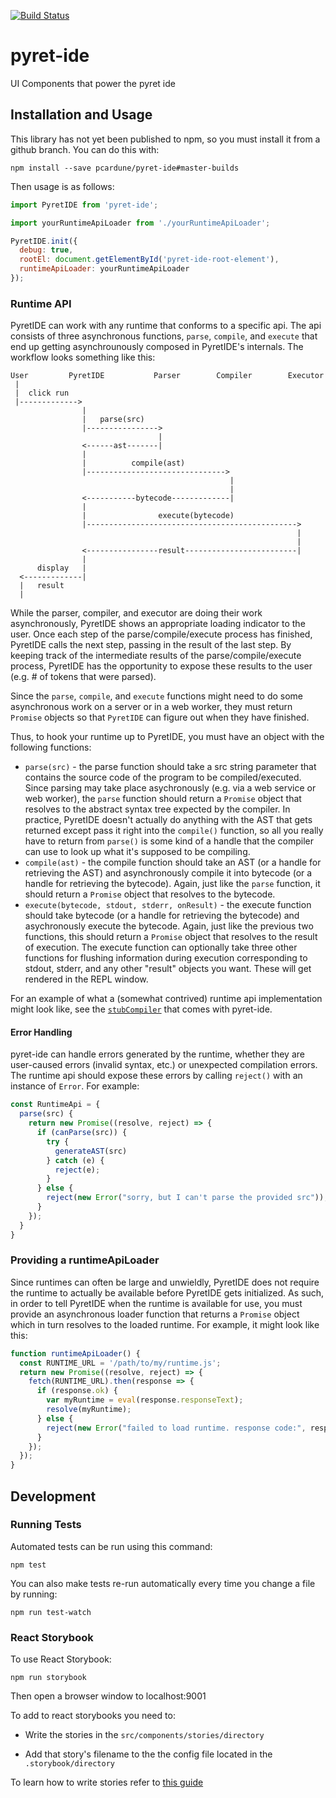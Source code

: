 [![Build Status](https://travis-ci.org/pcardune/pyret-ide.svg?branch=master)](https://travis-ci.org/pcardune/pyret-ide)

# pyret-ide #

UI Components that power the pyret ide

## Installation and Usage ##

This library has not yet been published to npm, so you must install it from a
github branch.  You can do this with:

```
npm install --save pcardune/pyret-ide#master-builds
```

Then usage is as follows:

```javascript
import PyretIDE from 'pyret-ide';

import yourRuntimeApiLoader from './yourRuntimeApiLoader';

PyretIDE.init({
  debug: true,
  rootEl: document.getElementById('pyret-ide-root-element'),
  runtimeApiLoader: yourRuntimeApiLoader
});
```

### Runtime API ###

PyretIDE can work with any runtime that conforms to a specific api. The api
consists of three asynchronous functions, `parse`, `compile`, and `execute` that
end up getting asynchrounously composed in PyretIDE's internals. The workflow
looks something like this:

```
User         PyretIDE           Parser        Compiler        Executor
 |
 |  click run
 |------------->
                |
                |   parse(src)
                |---------------->
                                 |
                <------ast-------|
                |
                |          compile(ast)
                |------------------------------->
                                                 |
                                                 |
                <-----------bytecode-------------|
                |
                |                execute(bytecode)
                |----------------------------------------------->
                                                                |
                                                                |
                <----------------result-------------------------|
                |
      display   |
  <-------------|
  |   result
  |
```

While the parser, compiler, and executor are doing their work asynchronously,
PyretIDE shows an appropriate loading indicator to the user. Once each step of
the parse/compile/execute process has finished, PyretIDE calls the next step,
passing in the result of the last step. By keeping track of the intermediate
results of the parse/compile/execute process, PyretIDE has the opportunity to
expose these results to the user (e.g. # of tokens that were parsed).

Since the `parse`, `compile`, and `execute` functions might need to do some
asynchronous work on a server or in a web worker, they must return `Promise`
objects so that `PyretIDE` can figure out when they have finished.

Thus, to hook your runtime up to PyretIDE, you must have an object with the
following functions:

* `parse(src)` - the parse function should take a src string parameter that contains the
  source code of the program to be compiled/executed. Since parsing may take
  place asychronously (e.g. via a web service or web worker), the `parse` function
  should return a `Promise` object that resolves to the abstract syntax tree
  expected by the compiler. In practice, PyretIDE doesn't actually do anything
  with the AST that gets returned except pass it right into the `compile()`
  function, so all you really have to return from `parse()` is some kind of a
  handle that the compiler can use to look up what it's supposed to be
  compiling.
* `compile(ast)` - the compile function should take an AST (or a handle for
  retrieving the AST) and asynchronously compile it into bytecode (or a handle
  for retrieving the bytecode). Again, just like the `parse` function, it should
  return a `Promise` object that resolves to the bytecode.
* `execute(bytecode, stdout, stderr, onResult)` - the execute function should
  take bytecode (or a handle for retrieving the bytecode) and asychronously
  execute the bytecode. Again, just like the previous two functions, this should
  return a `Promise` object that resolves to the result of execution. The
  execute function can optionally take three other functions for flushing
  information during execution corresponding to stdout, stderr, and any other
  "result" objects you want. These will get rendered in the REPL window.

For an example of what a (somewhat contrived) runtime api implementation might
look like, see the
[`stubCompiler`](https://github.com/pcardune/pyret-ide/blob/master/src/stubCompiler.js)
that comes with pyret-ide.

#### Error Handling ####

pyret-ide can handle errors generated by the runtime, whether they are
user-caused errors (invalid syntax, etc.) or unexpected compilation errors. The
runtime api should expose these errors by calling `reject()` with an instance of
`Error`.  For example:

```javascript
const RuntimeApi = {
  parse(src) {
    return new Promise((resolve, reject) => {
      if (canParse(src)) {
        try {
          generateAST(src)
        } catch (e) {
          reject(e);
        }
      } else {
        reject(new Error("sorry, but I can't parse the provided src"));
      }
    });
  }
}
```

### Providing a runtimeApiLoader ###

Since runtimes can often be large and unwieldly, PyretIDE does not require the
runtime to actually be available before PyretIDE gets initialized. As such, in
order to tell PyretIDE when the runtime is available for use, you must provide an
asynchronous loader function that returns a `Promise` object which in turn
resolves to the loaded runtime. For example, it might look like this:

```javascript
function runtimeApiLoader() {
  const RUNTIME_URL = '/path/to/my/runtime.js';
  return new Promise((resolve, reject) => {
    fetch(RUNTIME_URL).then(response => {
      if (response.ok) {
        var myRuntime = eval(response.responseText);
        resolve(myRuntime);
      } else {
        reject(new Error("failed to load runtime. response code:", response.status));
      }
    });
  });
}
```

## Development ##

### Running Tests ###

Automated tests can be run using this command:

```
npm test
```

You can also make tests re-run automatically every time you change a file by
running:

```
npm run test-watch
```

### React Storybook ###

To use React Storybook:

```npm run storybook```

Then open a browser window to localhost:9001

To add to react storybooks you need to:

* Write the stories in the ```src/components/stories/directory```

* Add that story's filename to the the config file located in the ```.storybook/directory```

To learn how to write stories refer to [this guide](https://github.com/kadirahq/react-storybook/blob/master/docs/writing_stories.md)
